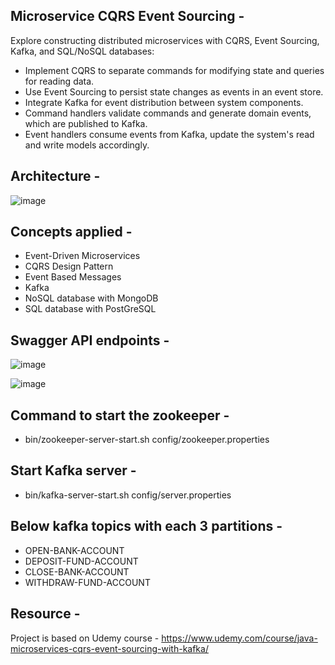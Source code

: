 ## Microservice CQRS Event Sourcing - 


Explore constructing distributed microservices with CQRS, Event Sourcing, Kafka, and SQL/NoSQL databases:

- Implement CQRS to separate commands for modifying state and queries for reading data.
- Use Event Sourcing to persist state changes as events in an event store.
- Integrate Kafka for event distribution between system components.
- Command handlers validate commands and generate domain events, which are published to Kafka.
- Event handlers consume events from Kafka, update the system's read and write models accordingly.

## Architecture - 

![image](https://github.com/coding-nomadic/microservice-cqrs-event-sourcing/assets/8009104/1af6a3dc-dc94-4703-9603-2f981df25cdc)

## Concepts applied -  

- Event-Driven Microservices
- CQRS Design Pattern
- Event Based Messages
- Kafka
- NoSQL database with MongoDB
- SQL database with PostGreSQL

## Swagger API endpoints - 

![image](https://github.com/coding-nomadic/microservice-cqrs-event-sourcing/assets/8009104/3c9f48ba-8a9a-465e-a65c-83460d05f668)


![image](https://github.com/coding-nomadic/microservice-cqrs-event-sourcing/assets/8009104/e0771b2b-c5a6-47c5-89fe-417b59a0d691)


## Command to start the zookeeper -

- bin/zookeeper-server-start.sh config/zookeeper.properties

## Start Kafka server -

- bin/kafka-server-start.sh config/server.properties

## Below kafka topics with each 3 partitions -

- OPEN-BANK-ACCOUNT
- DEPOSIT-FUND-ACCOUNT
- CLOSE-BANK-ACCOUNT
- WITHDRAW-FUND-ACCOUNT

## Resource -  

Project is based on Udemy course - https://www.udemy.com/course/java-microservices-cqrs-event-sourcing-with-kafka/
